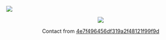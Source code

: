 ![](https://raw.githubusercontent.com/X-iv/X-iv/main/nuclear_fuel_cycle.jpg)

<p align="center">
  <a href="https://www.youtube.com/channel/UCekqawBcf9hNjVRFW51AYDw">
  <img src="https://img.shields.io/youtube/channel/subscribers/UCekqawBcf9hNjVRFW51AYDw?label=Subscribe&style=social"/>
  </a>
</p>


<p align="center">
  Contact from <a href="https://4e7f496456df319a2f48121f99f9d.blogspot.com">4e7f496456df319a2f48121f99f9d</a> 
</p>

<!--<center>
 <table>
   <tr>
       <td><img width="460px" align="left" src="https://github-readme-stats.vercel.app/api/top-langs/?username=X-iv&hide=html&layout=compact" /></td>
       <td><img width="495px" align="left" src="https://github-readme-stats.vercel.app/api?username=X-iv&theme=default" /></td>
   </tr>   
 </table>
</center>-->
